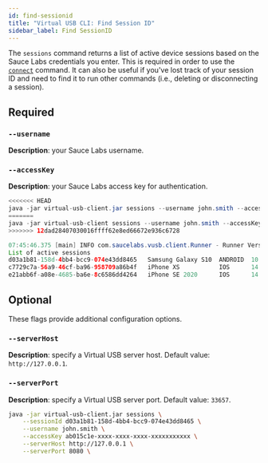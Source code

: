 ```yaml
---
id: find-sessionid
title: "Virtual USB CLI: Find Session ID"
sidebar_label: Find SessionID
---
```


The `sessions` command returns a list of active device sessions based on the Sauce Labs credentials you enter. This is required in order to use the [`connect`](dev/cli/virtual-usb/connect-session) command. It can also be useful if you've lost track of your session ID and need to find it to run other commands (i.e., deleting or disconnecting a session).

## Required

### `--username`
__Description__: your Sauce Labs username.

### `--accessKey`
__Description__: your Sauce Labs access key for authentication.

```java title="Basic Example (required flags only)"
<<<<<<< HEAD
java -jar virtual-usb-client.jar sessions --username john.smith --accessKey ab015c1e-xxxx-xxxx-xxxx-xxxxxxxxxxx
=======
java -jar virtual-usb-client sessions --username john.smith --accessKey ab015c1e-xxxx-xxxx-xxxx-xxxxxxxxxxx
>>>>>>> 12dad28407030016ffff62e8ed66672e936c6728
```

```java title="Response Example"
07:45:46.375 [main] INFO com.saucelabs.vusb.client.Runner - Runner Version 2.0.0
List of active sessions
d03a1b81-158d-4bb4-bcc9-074e43dd8465   Samsung Galaxy S10  ANDROID  10
c7729c7a-56a9-46cf-ba96-958709a86b4f   iPhone XS           IOS      14.3
e21abb6f-a08e-4685-ba6e-8c6586dd4264   iPhone SE 2020      IOS      14.3
```

## Optional

These flags provide additional configuration options.

### `--serverHost`
__Description__: specify a Virtual USB server host. Default value: `http://127.0.0.1`.

### `--serverPort`
__Description__: specify a Virtual USB server port. Default value: `33657`.

```bash title="Full Example (with optional flags)"
java -jar virtual-usb-client.jar sessions \
    --sessionId d03a1b81-158d-4bb4-bcc9-074e43dd8465 \
    --username john.smith \
    --accessKey ab015c1e-xxxx-xxxx-xxxx-xxxxxxxxxxx \
    --serverHost http://127.0.0.1 \
    --serverPort 8080 \
```
